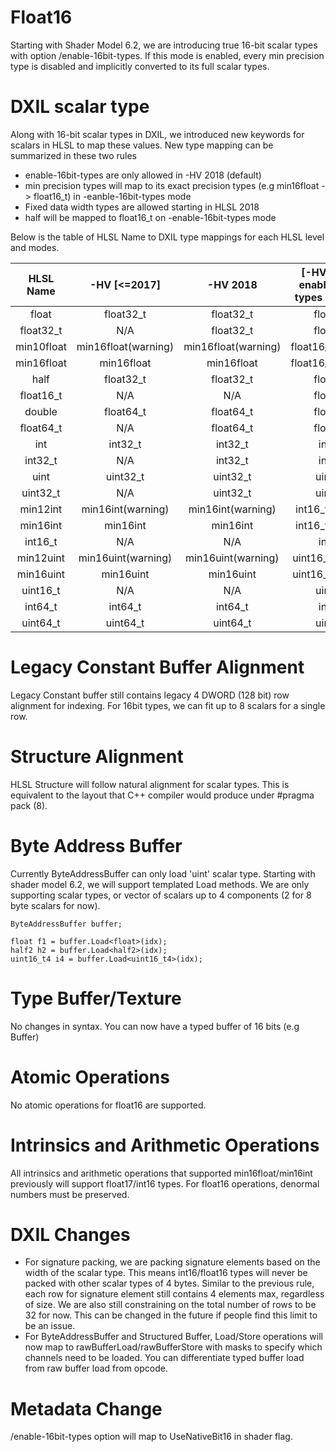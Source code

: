 # Float16

Starting with Shader Model 6.2, we are introducing true 16-bit scalar types with option /enable-16bit-types. If this mode is enabled, every min precision type is disabled and implicitly converted to its full scalar types.

# DXIL scalar type

Along with 16-bit scalar types in DXIL, we introduced new keywords for scalars in HLSL to map these values. New type mapping can be summarized in these two rules
 - enable-16bit-types are only allowed in -HV 2018 (default)
 - min precision types will map to its exact precision types (e.g min16float -> float16_t) in -eanble-16bit-types mode
 - Fixed data width types are allowed starting in HLSL 2018
 - half will be mapped to float16_t on -enable-16bit-types mode

Below is the table of HLSL Name to DXIL type mappings for each HLSL level and modes.

| HLSL Name     | -HV [<=2017]          | -HV 2018             | [-HV 2018] -enable-16bit-types -T *s_6_2 |
| :-----------: | :--------------------:| :-------------------:|:----------------------------------------:|
| float         | float32_t             | float32_t            | float32_t                                |
| float32_t     | N/A                   | float32_t            | float32_t                                |
| min10float    | min16float(warning)   | min16float(warning)  | float16_t(warning)                       |
| min16float    | min16float            | min16float           | float16_t(warning)                       |
| half          | float32_t             | float32_t            | float16_t                                |
| float16_t     | N/A                   | N/A                  | float16_t                                |
| double        | float64_t             | float64_t            | float64_t                                |
| float64_t     | N/A                   | float64_t            | float64_t                                |
| int           | int32_t               | int32_t              | int32_t                                  |
| int32_t       | N/A                   | int32_t              | int32_t                                  |
| uint          | uint32_t              | uint32_t             | uint32_t                                 |
| uint32_t      | N/A                   | uint32_t             | uint32_t                                 |
| min12int      | min16int(warning)     | min16int(warning)    | int16_t(warning)                         |
| min16int      | min16int              | min16int             | int16_t(warning)                         |
| int16_t       | N/A                   | N/A                  | int16_t                                  |
| min12uint     | min16uint(warning)    | min16uint(warning)   | uint16_t(warning)                        |
| min16uint     | min16uint             | min16uint            | uint16_t(warning)                        |
| uint16_t      | N/A                   | N/A                  | uint16_t                                 |
| int64_t       | int64_t               | int64_t              | int64_t                                  |
| uint64_t      | uint64_t              | uint64_t             | uint64_t                                 |

# Legacy Constant Buffer Alignment

Legacy Constant buffer still contains legacy 4 DWORD (128 bit) row alignment for indexing. For 16bit types, we can fit up to 8 scalars for a single row.

# Structure Alignment

HLSL Structure will follow natural alignment for scalar types. This is equivalent to the layout that C++ compiler would produce under #pragma pack (8).

# Byte Address Buffer

Currently ByteAddressBuffer can only load 'uint' scalar type. Starting with shader model 6.2, we will support templated Load methods. We are only supporting scalar types, or vector of scalars up to 4 components (2 for 8 byte scalars for now). 

    ByteAddressBuffer buffer;

    float f1 = buffer.Load<float>(idx);
    half2 h2 = buffer.Load<half2>(idx);
    uint16_t4 i4 = buffer.Load<uint16_t4>(idx);

# Type Buffer/Texture

No changes in syntax. You can now have a typed buffer of 16 bits (e.g Buffer<half4>)
    
# Atomic Operations

No atomic operations for float16 are supported.

# Intrinsics and Arithmetic Operations

All intrinsics and arithmetic operations that supported min16float/min16int previously will support float17/int16 types. For float16 operations, denormal numbers must be preserved.

# DXIL Changes
- For signature packing, we are packing signature elements based on the width of the scalar type. This means int16/float16 types will never be packed with other scalar types of 4 bytes.
Similar to the previous rule, each row for signature element still contains 4 elements max, regardless of size. We are also still constraining on the total number of rows to be 32 for now. 
This can be changed in the future if people find this limit to be an issue.
- For ByteAddressBuffer and Structured Buffer, Load/Store operations will now map to rawBufferLoad/rawBufferStore with masks to specify which channels need to be loaded. You can differentiate typed buffer load from raw buffer load from opcode.

# Metadata Change

/enable-16bit-types option will map to UseNativeBit16 in shader flag.
